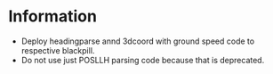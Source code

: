 # Information
  - Deploy headingparse annd 3dcoord with ground speed code to respective blackpill. 
  - Do not use just POSLLH parsing code because that is deprecated.
